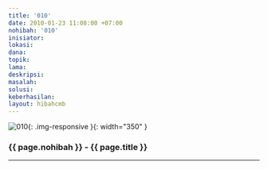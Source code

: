 ```yaml
---
title: '010'
date: 2010-01-23 11:08:00 +07:00
nohibah: '010'
inisiator: 
lokasi: 
dana: 
topik: 
lama: 
deskripsi: 
masalah: 
solusi: 
keberhasilan: 
layout: hibahcmb
---
```


![010](/static/img/hibahcmb/010.png){: .img-responsive }{: width="350" }

### {{ page.nohibah }} - {{ page.title }}

---
